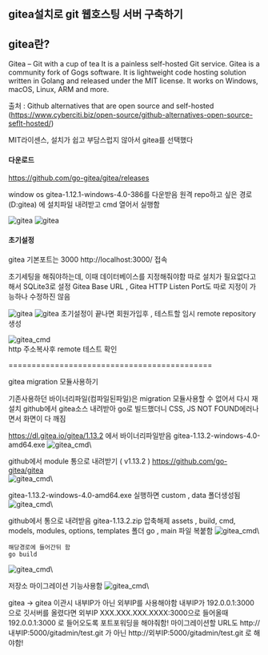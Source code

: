 ## gitea설치로 git 웹호스팅 서버 구축하기

## gitea란?
Gitea – Git with a cup of tea
It is a painless self-hosted Git service. Gitea is a community fork of Gogs software. It is lightweight code hosting solution written in Golang and released under the MIT license. It works on Windows, macOS, Linux, ARM and more.

출처 : Github alternatives that are open source and self-hosted (https://www.cyberciti.biz/open-source/github-alternatives-open-source-seflt-hosted/)

MIT라이센스, 설치가 쉽고 부담스럽지 않아서 gitea를 선택했다

#### 다운로드
https://github.com/go-gitea/gitea/releases

window os gitea-1.12.1-windows-4.0-386를 다운받음
원격 repo하고 싶은 경로 (D:gitea) 에 설치파일 내려받고 cmd 열어서 실행함

![gitea](/SRC/gitea_cmd.PNG)
![gitea](/SRC/gitea_cmd2.PNG)


#### 초기설정
gitea 기본포트는 3000
http://localhost:3000/ 접속


초기세팅을 해줘야하는데, 이때 데이터베이스를 지정해줘야함 따로 설치가 필요없다고 해서 SQLite3로 설정 Gitea Base URL , Gitea HTTP Listen Port도 따로 지정이 가능하나 수정하진 않음


![gitea](/SRC/gitea_init.jpg)
![gitea](/SRC/gitea_repo.PNG)
초기설정이 끝나면 회원가입후 , 테스트할 임시 remote repository생성


![gitea_cmd](/SRC/gitea_test.PNG)\
http 주소복사후 remote 테스트 확인


============================================

gitea migration 모듈사용하기

기존사용하던 바이너리파일(컴파일된파일)은 migration 모듈사용할 수 없어서 다시 재설치
github에서 gitea소스 내려받아 go로 빌드했더니 CSS, JS NOT FOUND에러나면서 화면이 다 깨짐

https://dl.gitea.io/gitea/1.13.2  에서 바이너리파일받음
gitea-1.13.2-windows-4.0-amd64.exe 
![gitea_cmd](/SRC/GIT/1.gitea_1.PNG)\


github에서 module 통으로 내려받기 ( v1.13.2 )
https://github.com/go-gitea/gitea  
![gitea_cmd](/SRC/GIT/1.gitea_2.PNG)\


gitea-1.13.2-windows-4.0-amd64.exe 실행하면
custom , data 폴더생성됨
![gitea_cmd](/SRC/GIT/1.gitea_3.PNG)\


github에서 통으로 내려받음 gitea-1.13.2.zip 압축해제
assets , build, cmd, models, modules, options, templates 폴더
go , main 파일 복붙함
![gitea_cmd](/SRC/GIT/1.gitea_4.PNG)\

```
해당경로에 들어간뒤 함
go build
```
![gitea_cmd](/SRC/GIT/1.gitea_5.PNG)\


저장소 마이그레이션 기능사용함
![gitea_cmd](/SRC/GIT/1.gitea_6.PNG)\


gitea -> gitea 이관시
내부IP가 아닌 외부IP를 사용해야함
내부IP가 192.0.0.1:3000 으로 깃서버를 올렸다면
외부IP XXX.XXX.XXX.XXXX:3000으로 들어올때 192.0.0.1:3000 로 들어오도록
포트포워딩을 해야줘함!
마이그레이션할 URL도 http://내부IP:5000/gitadmin/test.git 가 아닌 http://외부IP:5000/gitadmin/test.git 로 해야함!